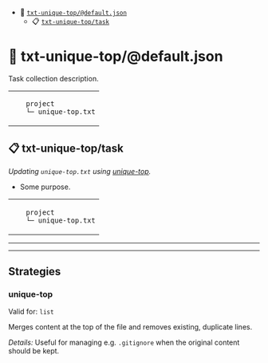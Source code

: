 - :open_file_folder: <a href="#mock-plugin-task-ref-txt-unique-topdefaultjson">`txt-unique-top/@default.json`</a>
  - :clipboard: <a href="#mock-plugin-task-ref-txt-unique-toptask">`txt-unique-top/task`</a>

# :open_file_folder: <a name="mock-plugin-task-ref-txt-unique-topdefaultjson">txt-unique-top/@default.json</a>

Task collection description.

<table>
  <tbody>
    <tr>
    </tr>
    <tr>
      <td valign="top">
        <ul>
<code>project</code><br/>
<code>└─ unique-top.txt</code><br/>
        </ul>
      </td>
  </tbody>
</table>

## :clipboard: <a name="mock-plugin-task-ref-txt-unique-toptask">txt-unique-top/task</a>

_Updating `unique-top.txt` using <a href="#mock-plugin-strat-ref-unique-top">unique-top</a>._

- Some purpose.

<table>
  <tbody>
    <tr>
    </tr>
    <tr>
      <td valign="top">
        <ul>
<code>project</code><br/>
<code>└─ unique-top.txt</code><br/>
        </ul>
      </td>
  </tbody>
</table>

------
------

## Strategies

### <a name="mock-plugin-strat-ref-unique-top">unique-top</a>

Valid for: `list`

Merges content at the top of the file and removes existing, duplicate lines.

*Details:*
Useful for managing e.g. `.gitignore` when the original content should be kept.

